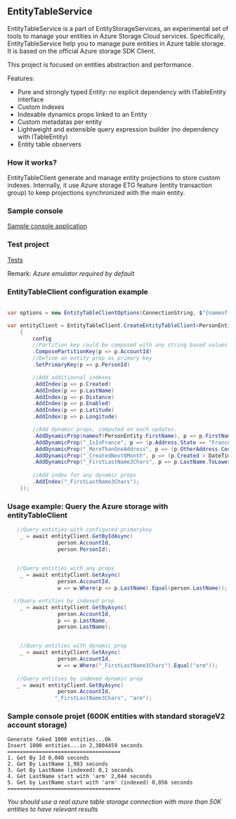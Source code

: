 
## EntityTableService
EntityTableService is a part of EntityStorageServices, an experimental set of tools to manage your entities in Azure Storage Cloud services.
Specifically, EntityTableService help you to manage pure entities in Azure table storage. It is based on the official Azure storage SDK Client.

This project is focused on entities abstraction and performance.
 
Features:

* Pure and strongly typed Entity: no explicit dependency with ITableEntity interface
* Custom indexes 
* Indexable dynamics props linked to an Entity
* Custom metadatas per entity
* Lightweight and extensible query expression builder (no dependency with ITableEntity)
* Entity table observers

### How it works?

EntityTableClient generate and manage entity projections to store custom indexes.
Internally, it use Azure storage ETG feature (entity transaction group) to keep projections synchronized with the main entity.

### Sample console 
[Sample console application](https://github.com/Evodim/EntityStorageServices/blob/main/Samples/EntityClientSample.cs)

### Test project
[Tests](https://github.com/Evodim/EntityStorageServices/blob/main/EntityTableServices.Tests/EntityTableClientTests.cs)

 Remark: *Azure emulator required by default*

### EntityTableClient configuration example

```csharp
  
var options = new EntityTableClientOptions(ConnectionString, $"{nameof(PersonEntity)}Table", maxConcurrentInsertionTasks: 10);

var entityClient = EntityTableClient.CreateEntityTableClient<PersonEntity>(options, config =>
    {
        config
        //Partition key could be composed with any string based values
        .ComposePartitionKey(p => p.AccountId)
        //Define an entity prop as primary key 
        .SetPrimaryKey(p => p.PersonId)

        //Add additionnal indexes
        .AddIndex(p => p.Created)
        .AddIndex(p => p.LastName)
        .AddIndex(p => p.Distance)
        .AddIndex(p => p.Enabled)
        .AddIndex(p => p.Latitude)
        .AddIndex(p => p.Longitude)

        //Add dynamic props, computed on each updates.
        .AddDynamicProp(nameof(PersonEntity.FirstName), p => p.FirstName.ToUpperInvariant())
        .AddDynamicProp("_IsInFrance", p => (p.Address.State == "France"))
        .AddDynamicProp("_MoreThanOneAddress", p => (p.OtherAddress.Count > 1))
        .AddDynamicProp("_CreatedNext6Month", p => (p.Created > DateTimeOffset.UtcNow.AddMonths(-6)))
        .AddDynamicProp("_FirstLastName3Chars", p => p.LastName.ToLower().Substring(0, 3))
                 
        //Add index for any dynamic props
        .AddIndex("_FirstLastName3Chars");
    });

```

### Usage example: Query the Azure storage with entityTableClient

```csharp
   //Query entities with configured primarykey
    _ = await entityClient.GetByIdAsync(
                person.AccountId,
                person.PersonId);
                

   //Query entities with any props 
    _ = await entityClient.GetAsync(
                person.AccountId,
                w => w.Where(p => p.LastName).Equal(person.LastName));

  //Query entities by indexed prop
    _ = await entityClient.GetByAsync(
                person.AccountId,
                p => p.LastName,
                person.LastName);


    //Query entities with dynamic prop
    _ = await entityClient.GetAsync(
                person.AccountId,
                w => w.Where("_FirstLastName3Chars").Equal("arm"));
                  
   //Query entities by indexed dynamic prop
   _ = await entityClient.GetByAsync(
                person.AccountId,
               "_FirstLastName3Chars", "arm");  
```

### Sample console projet (600K entities with standard storageV2 account storage)

```
Generate faked 1000 entities...Ok
Insert 1000 entities...in 2,3804459 seconds
====================================
1. Get By Id 0,048 seconds
2. Get By LastName 1,983 seconds
3. Get By LastName (indexed) 0,1 seconds
4. Get LastName start with 'arm' 2,044 seconds
5. Get by LastName start with 'arm' (indexed) 0,056 seconds
====================================
```
*You should use a real azure table storage connection with more than 50K entities to have relevant results*


